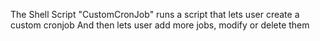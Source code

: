 The Shell Script "CustomCronJob" runs a script that lets user create a custom cronjob
And then lets user add more jobs, modify or delete them 
